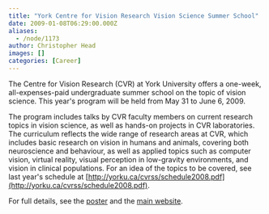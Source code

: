 ```yaml
---
title: "York Centre for Vision Research Vision Science Summer School"
date: 2009-01-08T06:29:00.000Z
aliases:
  - /node/1173
author: Christopher Head
images: []
categories: [Career]
---
```


The Centre for Vision Research (CVR) at York University offers a one-week,
all-expenses-paid undergraduate summer school on the topic of vision science.
This year's program will be held from May 31 to June 6, 2009.

The program includes talks by CVR faculty members on current research topics in
vision science, as well as hands-on projects in CVR laboratories. The
curriculum reflects the wide range of research areas at CVR, which includes
basic research on vision in humans and animals, covering both neuroscience and
behaviour, as well as applied topics such as computer vision, virtual reality,
visual perception in low-gravity environments, and vision in clinical
populations. For an idea of the topics to be covered, see last year's schedule
at [http://yorku.ca/cvrss/schedule2008.pdf](http://yorku.ca/cvrss/schedule2008.pdf).

For full details, see the [poster](/files/2009yorkcvrsummer.pdf) and the [main website](http://yorku.ca/cvrss).
